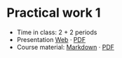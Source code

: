 # Practical work 1

- Time in class: 2 + 2 periods
- Presentation
  [Web](https://heig-vd-dai-course.github.io/heig-vd-dai-course/06-practical-work-1/)
  ·
  [PDF](https://heig-vd-dai-course.github.io/heig-vd-dai-course/06-practical-work-1/06-practical-work-1-presentation.pdf)
- Course material: [Markdown](./COURSE_MATERIAL.md) ·
  [PDF](https://heig-vd-dai-course.github.io/heig-vd-dai-course/06-practical-work-1/06-practical-work-1-course-material.pdf)
